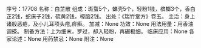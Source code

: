 序号：17708
名称：白芷散
组成：斑蝥5个，蝉壳5个，轻粉1钱，槟榔3个，香白芷2钱，蛇床子2钱，硫黄2钱，樟脑2钱。
出处：《瑞竹堂方》卷五。
主治：身上诸般恶疮，及小儿耳项头疮,疥癣。
加减：None
功效：None
用法用量：用香油调搽。
制备方法：上为细末，罗过，却入轻粉，再碾极细。
临床应用：None
各家论述：None
用药禁忌：None
附注：None
